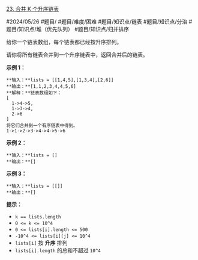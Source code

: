[23. 合并 K 个升序链表](https://leetcode.cn/problems/merge-k-sorted-lists/)

#2024/05/26 #题目/ #题目/难度/困难 #题目/知识点/链表 #题目/知识点/分治 #题目/知识点/堆（优先队列） #题目/知识点/归并排序

给你一个链表数组，每个链表都已经按升序排列。

请你将所有链表合并到一个升序链表中，返回合并后的链表。

**示例 1：**
```
**输入：**lists = [[1,4,5],[1,3,4],[2,6]]
**输出：**[1,1,2,3,4,4,5,6]
**解释：**链表数组如下：
[
  1->4->5,
  1->3->4,
  2->6
]
将它们合并到一个有序链表中得到。
1->1->2->3->4->4->5->6
```
**示例 2：**
```
**输入：**lists = []
**输出：**[]
```
**示例 3：**
```
**输入：**lists = [[]]
**输出：**[]
```
**提示：**

- `k == lists.length`
- `0 <= k <= 10^4`
- `0 <= lists[i].length <= 500`
- `-10^4 <= lists[i][j] <= 10^4`
- `lists[i]` 按 **升序** 排列
- `lists[i].length` 的总和不超过 `10^4`